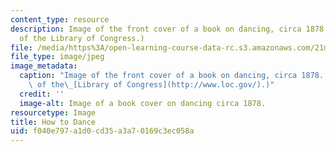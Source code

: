 ```yaml
---
content_type: resource
description: Image of the front cover of a book on dancing, circa 1878. (Image courtesy
  of the Library of Congress.)
file: /media/https%3A/open-learning-course-data-rc.s3.amazonaws.com/21m-675-dance-theory-and-composition-fall-2003/f040e797a1d0cd35a3a70169c3ec058a_21m-675f03.jpg
file_type: image/jpeg
image_metadata:
  caption: "Image of the front cover of a book on dancing, circa 1878. (Image courtesy\
    \ of the\_[Library of Congress](http://www.loc.gov/).)"
  credit: ''
  image-alt: Image of a book cover on dancing circa 1878.
resourcetype: Image
title: How to Dance
uid: f040e797-a1d0-cd35-a3a7-0169c3ec058a
---
```

